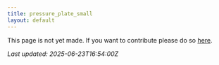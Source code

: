 ```yaml
---
title: pressure_plate_small
layout: default
---
```


This page is not yet made. If you want to contribute please do so [here](https://github.com/CrazyH2/Bigstone/blob/wiki/components/pressure_plate_small.md).

_Last updated: 2025-06-23T16:54:00Z_
